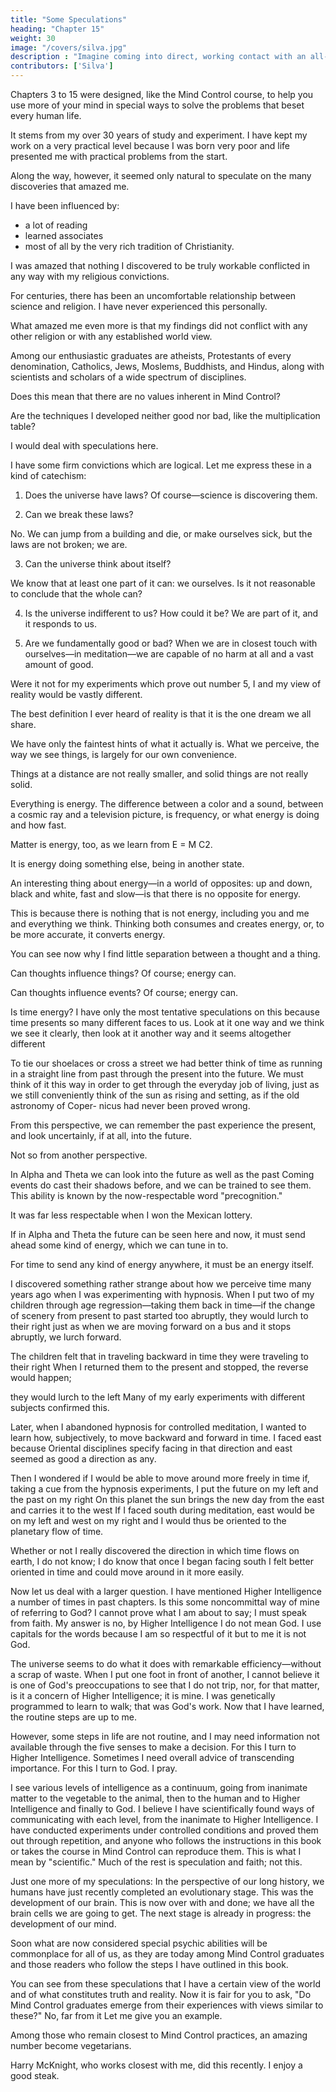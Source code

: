 ```yaml
---
title: "Some Speculations"
heading: "Chapter 15"
weight: 30
image: "/covers/silva.jpg"
description : "Imagine coming into direct, working contact with an all-pervading higher intelligence and learning in a moment of numinous joy that it is on your side"
contributors: ['Silva']
---
```




Chapters 3 to 15 were designed, like the Mind Control course, to help you use more of your mind in special ways to solve the problems that beset every human life. 

It stems from my over 30 years of study and experiment. I have kept my work on a very practical level because I was born very poor and life presented me with practical
problems from the start.

Along the way, however, it seemed only natural to speculate on the many discoveries that amazed me. 

I have been influenced by:
- a lot of reading
- learned associates
- most of all by the very rich tradition of Christianity.

 <!-- I can claim little originality for these thoughts. -->

I was amazed that nothing I discovered to be truly workable conflicted in any way with my religious convictions. 

For centuries, there has been an uncomfortable relationship between science and religion. I have never experienced this personally.

What amazed me even more is that my findings did not conflict with any other religion or with any established world view.

Among our enthusiastic graduates are atheists, Protestants of every denomination, Catholics, Jews, Moslems, Buddhists, and Hindus, along with scientists and scholars of a wide spectrum of disciplines.

Does this mean that there are no values inherent in Mind Control?

Are the techniques I developed neither good nor bad, like the multiplication table?

I would deal with speculations here.

I have some firm convictions which are logical. Let me express these in a kind of catechism: 

1. Does the universe have laws? Of course—science is discovering them.

2. Can we break these laws? 

No. We can jump from a building and die, or make ourselves sick, but the laws are not broken; we are.

3. Can the universe think about itself? 

We know that at least one part of it can: we ourselves. Is it not reasonable to conclude that the whole can?

4. Is the universe indifferent to us? How could it be? We are part of it, and it responds to us.

5. Are we fundamentally good or bad? When we are in closest touch with ourselves—in meditation—we are capable of no harm at all and a vast amount of good.

Were it not for my experiments which prove out number 5, I and my view of reality would be vastly
different.

The best definition I ever heard of reality is that it is the one dream we all share. 

We have only the faintest hints of what it actually is. What we perceive, the way we see things, is largely for our own convenience.

Things at a distance are not really smaller, and solid things are not really solid.

Everything is energy. The difference between a color and a sound, between a cosmic ray and a television picture, is frequency, or what energy is doing and how fast.

Matter is energy, too, as we learn from E = M C2.

It is energy doing something else, being in another state.

An interesting thing about energy—in a world of opposites: up and down, black and white, fast and slow—is that there is no opposite for energy. 

This is because there is nothing that is not energy, including you and me and everything we think. Thinking both
consumes and creates energy, or, to be more accurate, it converts energy.

You can see now why I find little separation between a thought and a thing.

Can thoughts influence things? Of course; energy can.

Can thoughts influence events? Of course; energy can.

Is time energy? I have only the most tentative speculations on this because time presents so many different faces to us. Look at it one way and we think we see it clearly, then look at it another way and it seems altogether different

To tie our shoelaces or cross a street we had better think of time as running in a straight line from past through the present into the future. We must think of it this way in order to get through the everyday job of living, just as we still conveniently think of the sun as rising and setting, as if the old astronomy of Coper-
nicus had never been proved wrong. 

From this perspective, we can remember the past experience the present, and look uncertainly, if at all, into the future.

Not so from another perspective.

In Alpha and Theta we can look into the future as well as the past Coming events do cast their shadows before, and we can be trained to see them. This ability is known by the now-respectable word "precognition." 

It was far less respectable when I won the Mexican lottery.

If in Alpha and Theta the future can be seen here and now, it must send ahead some kind of energy, which we can tune in to. 

For time to send any kind of energy anywhere, it must be an energy itself.

I discovered something rather strange about how we perceive time many years ago when I was experimenting with hypnosis. When I put two of my children through age regression—taking them back in time—if the change of scenery from present to past started too abruptly, they would lurch to their right just as when
we are moving forward on a bus and it stops abruptly, we lurch forward.

The children felt that in traveling backward in time they were traveling to their right When I returned them to the present and stopped, the reverse would happen;

they would lurch to the left Many of my early experiments with different subjects confirmed this.

Later, when I abandoned hypnosis for controlled meditation, I wanted to learn how, subjectively, to move
backward and forward in time. I faced east because Oriental disciplines specify facing in that direction and east seemed as good a direction as any. 

Then I wondered if I would be able to move around more freely in time if, taking a cue from the hypnosis experiments, I put the future on my left and the past on my right On this planet the sun brings the new day from the east and carries it to the west If I faced south during meditation, east would be on my left and west on my right and I would thus be oriented to the planetary flow of time.

Whether or not I really discovered the direction in which time flows on earth, I do not know; I do know that once I began facing south I felt better oriented in time and could move around in it more easily.


Now let us deal with a larger question. I have mentioned Higher Intelligence a number of times in past chapters. Is this some noncommittal way of mine of referring to God? I cannot prove what I am about to say; I must speak from faith. My answer is no, by Higher Intelligence I do not mean God. I use capitals for the words because I am so respectful of it but to me it is not God.

The universe seems to do what it does with remarkable efficiency—without a scrap of waste. When I put
one foot in front of another, I cannot believe it is one of God's preoccupations to see that I do not trip, nor,
for that matter, is it a concern of Higher Intelligence; it is mine. I was genetically programmed to learn to walk;
that was God's work. Now that I have learned, the routine steps are up to me. 

However, some steps in life are not routine, and I may need information not available through the five senses to make a decision. For this I turn to Higher Intelligence. Sometimes I need overall advice of transcending importance. For this I turn to God. I pray.

I see various levels of intelligence as a continuum, going from inanimate matter to the vegetable to the animal, then to the human and to Higher Intelligence and finally to God. I believe I have scientifically found ways of communicating with each level, from the inanimate to Higher Intelligence. I have conducted experiments under controlled conditions and proved them out through repetition, and anyone who follows the instructions in this book or takes the course in Mind Control can reproduce them. This is what I mean by "scientific." Much of the rest is speculation and faith; not this.

Just one more of my speculations: In the perspective of our long history, we humans have just recently completed an evolutionary stage. This was the development of our brain. This is now over with and done; we have all the brain cells we are going to get. The next stage
is already in progress: the development of our mind.

Soon what are now considered special psychic abilities will be commonplace for all of us, as they are today among Mind Control graduates and those readers who follow the steps I have outlined in this book.

You can see from these speculations that I have a certain view of the world and of what constitutes truth and reality. Now it is fair for you to ask, "Do Mind Control graduates emerge from their experiences with views similar to these?" No, far from it Let me give you an example.

Among those who remain closest to Mind Control practices, an amazing number become vegetarians.

Harry McKnight, who works closest with me, did this recently. I enjoy a good steak.
